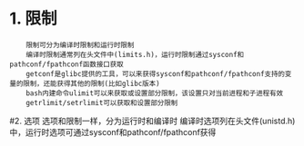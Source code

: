 # 1. 限制

        限制可分为编译时限制和运行时限制
        编译时限制通常列在头文件中(limits.h)，运行时限制通过sysconf和pathconf/fpathconf函数接口获取
        getconf是glibc提供的工具，可以来获得sysconf和pathconf/fpathconf支持的变量的限制，还能获得其他的限制(比如glibc版本)
        bash内建命令ulimit可以来获取或设置部分限制，该设置只对当前进程和子进程有效
        getrlimit/setrlimit可以获取和设置部分限制
        
#2. 选项
        选项和限制一样，分为运行时和编译时
        编译时选项列在头文件(unistd.h)中，运行时选项可通过sysconf和pathconf/fpathconf获得
